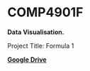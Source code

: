 # COMP4901F
__Data Visualisation.__

Project Title: Formula 1

[__Google Drive__](https://l.facebook.com/l.php?u=https%3A%2F%2Fdrive.google.com%2Fdrive%2Ffolders%2F15vDGec7BfpjdJw06Ig_Y-8_Eb4fB-Owu%3Fusp%3Dsharing&h=ATNvCET1hW23pgEnmV4xF0ABSLMcZavDLv4MY6Fz2EUAIqd67G-ueRD8wzXgjYcvgLblh8QoouPmnGsoaxUug8o-Kch6uio7D1U-80qA3UEupmcPTsEoWg)
